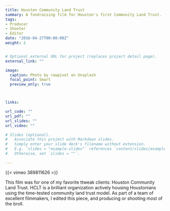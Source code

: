 ```yaml
---
title: Houston Community Land Trust
summary: A fundraising film for Houston's first Community Land Trust.
tags:
- Producer
- Shooter
- Editor
date: "2016-04-27T00:00:00Z"
weight: 2


# Optional external URL for project (replaces project detail page).
external_link: ""

image:
  caption: Photo by rawpixel on Unsplash
  focal_point: Smart
  preview_only: true



links:

url_code: ""
url_pdf: ""
url_slides: ""
url_video: ""

# Slides (optional).
#   Associate this project with Markdown slides.
#   Simply enter your slide deck's filename without extension.
#   E.g. `slides = "example-slides"` references `content/slides/example-slides.md`.
#   Otherwise, set `slides = ""`.

---
```


{{< vimeo 389811626 >}}

This film was for one of my favorite ttweak clients: Houston Community Land Trust. HCLT is a brilliant organization actively housing Houstonians using the time-tested community land trust model. As part of a team of excellent filmmakers, I edited this piece, and producing or shooting most of the broll.